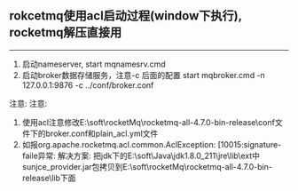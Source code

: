 ## rokcetmq使用acl启动过程(window下执行), rocketmq解压直接用
----------
1. 启动nameserver,
start mqnamesrv.cmd
2. 启动broker数据存储服务，注意-c 后面的配置
start mqbroker.cmd -n 127.0.0.1:9876 -c ../conf/broker.conf

注意:
注意:
1. 使用acl注意修改E:\soft\rocketMq\rocketmq-all-4.7.0-bin-release\conf文件下的broker.conf和plain_acl.yml文件
2. 如报org.apache.rocketmq.acl.common.AclException: [10015:signature-faile异常:
解决方案: 把jdk下的E:\soft\Java\jdk1.8.0_211\jre\lib\ext中sunjce_provider.jar包拷贝到E:\soft\rocketMq\rocketmq-all-4.7.0-bin-release\lib下面